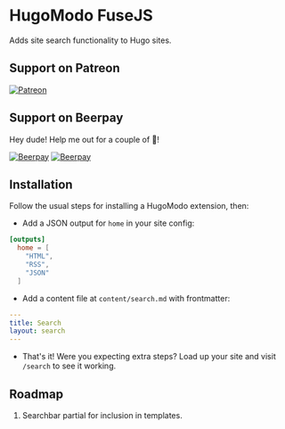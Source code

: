 # HugoModo FuseJS

Adds site search functionality to Hugo sites.

## Support on Patreon
[![Patreon](https://c5.patreon.com/external/logo/become_a_patron_button.png)](https://www.patreon.com/bePatron?u=4780882)

## Support on Beerpay
Hey dude! Help me out for a couple of :beers:!

[![Beerpay](https://beerpay.io/hugomodo/hugomodo-fusejs/badge.svg?style=beer-square)](https://beerpay.io/hugomodo/hugomodo-fusejs)  [![Beerpay](https://beerpay.io/hugomodo/hugomodo-fusejs/make-wish.svg?style=flat-square)](https://beerpay.io/hugomodo/hugomodo-fusejs?focus=wish)

## Installation

Follow the usual steps for installing a HugoModo extension, then:

* Add a JSON output for `home` in your site config:

``` toml
[outputs]
  home = [
    "HTML",
    "RSS",
    "JSON"
  ]
```

* Add a content file at `content/search.md` with frontmatter:

``` yaml
---
title: Search
layout: search
---
```

* That's it! Were you expecting extra steps? Load up your site and visit `/search` to see it working.

## Roadmap

1. Searchbar partial for inclusion in templates.
